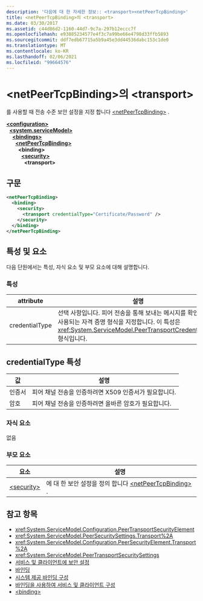 ```yaml
---
description: '다음에 대 한 자세한 정보:: <transport><netPeerTcpBinding>'
title: <netPeerTcpBinding>의 <transport>
ms.date: 03/30/2017
ms.assetid: c44d86d2-1160-44d7-9c7a-297b12eccc7f
ms.openlocfilehash: e93885234577e4f3c7a99be66e4798d33ffb5893
ms.sourcegitcommit: ddf7edb67715a5b9a45e3dd44536dabc153c1de0
ms.translationtype: MT
ms.contentlocale: ko-KR
ms.lasthandoff: 02/06/2021
ms.locfileid: "99664576"
---
```

# <a name="transport-of-netpeertcpbinding"></a>\<netPeerTcpBinding>의 \<transport>

를 사용할 때 전송 수준 보안 설정을 지정 합니다 [\<netPeerTcpBinding>](netpeertcpbinding.md) .  
  
[**\<configuration>**](../configuration-element.md)\
&nbsp;&nbsp;[**\<system.serviceModel>**](system-servicemodel.md)\
&nbsp;&nbsp;&nbsp;&nbsp;[**\<bindings>**](bindings.md)\
&nbsp;&nbsp;&nbsp;&nbsp;&nbsp;&nbsp;[**\<netPeerTcpBinding>**](netpeertcpbinding.md)\
&nbsp;&nbsp;&nbsp;&nbsp;&nbsp;&nbsp;&nbsp;&nbsp;**\<binding>**\
&nbsp;&nbsp;&nbsp;&nbsp;&nbsp;&nbsp;&nbsp;&nbsp;&nbsp;&nbsp;[**\<security>**](security-of-netpeerbinding.md)\
&nbsp;&nbsp;&nbsp;&nbsp;&nbsp;&nbsp;&nbsp;&nbsp;&nbsp;&nbsp;&nbsp;&nbsp;**\<transport>**  
  
## <a name="syntax"></a>구문  
  
```xml  
<netPeerTcpBinding>
  <binding>
    <security>
      <transport credentialType="Certificate/Password" />
    </security>
  </binding>
</netPeerTcpBinding>
```  
  
## <a name="attributes-and-elements"></a>특성 및 요소  

 다음 단원에서는 특성, 자식 요소 및 부모 요소에 대해 설명합니다.  
  
### <a name="attributes"></a>특성  
  
|attribute|설명|  
|---------------|-----------------|  
|credentialType|선택 사항입니다. 피어 전송을 통해 보내는 메시지를 확인할 때 사용되는 자격 증명 형식을 지정합니다. 이 특성은 <xref:System.ServiceModel.PeerTransportCredentialType> 형식입니다.|  
  
## <a name="credentialtype-attribute"></a>credentialType 특성  
  
|값|설명|  
|-----------|-----------------|  
|인증서|피어 채널 전송을 인증하려면 X509 인증서가 필요합니다.|  
|암호|피어 채널 전송을 인증하려면 올바른 암호가 필요합니다.|  
  
### <a name="child-elements"></a>자식 요소  

 없음  
  
### <a name="parent-elements"></a>부모 요소  
  
|요소|설명|  
|-------------|-----------------|  
|[\<security>](security-of-netpeerbinding.md)|에 대 한 보안 설정을 정의 합니다 [\<netPeerTcpBinding>](netpeertcpbinding.md) .|  
  
## <a name="see-also"></a>참고 항목

- <xref:System.ServiceModel.Configuration.PeerTransportSecurityElement>
- <xref:System.ServiceModel.PeerSecuritySettings.Transport%2A>
- <xref:System.ServiceModel.Configuration.PeerSecurityElement.Transport%2A>
- <xref:System.ServiceModel.PeerTransportSecuritySettings>
- [서비스 및 클라이언트에 보안 설정](../../../wcf/feature-details/securing-services-and-clients.md)
- [바인딩](../../../wcf/bindings.md)
- [시스템 제공 바인딩 구성](../../../wcf/feature-details/configuring-system-provided-bindings.md)
- [바인딩을 사용하여 서비스 및 클라이언트 구성](../../../wcf/using-bindings-to-configure-services-and-clients.md)
- [\<binding>](bindings.md)
